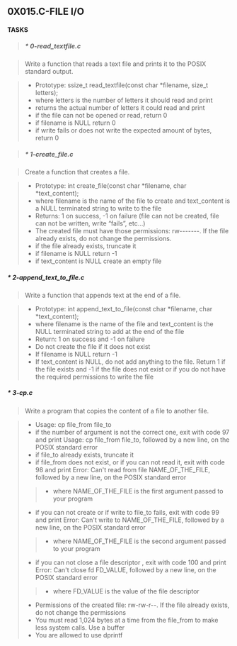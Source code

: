 ##	0X015.C-FILE I/O


#### TASKS

> ##### * 0-read_textfile.c

> Write a function that reads a text file and prints it to the POSIX standard output.

> * Prototype: ssize_t read_textfile(const char *filename, size_t letters);
> * where letters is the number of letters it should read and print
> * returns the actual number of letters it could read and print
> * if the file can not be opened or read, return 0
> * if filename is NULL return 0
> * if write fails or does not write the expected amount of bytes, return 0


> ##### * 1-create_file.c

> Create a function that creates a file.

> * Prototype: int create_file(const char *filename, char *text_content);
> * where filename is the name of the file to create and text_content is a NULL terminated string to write to the file
> * Returns: 1 on success, -1 on failure (file can not be created, file can not be written, write “fails”, etc…)
> * The created file must have those permissions: rw-------. If the file already exists, do not change the permissions.
> * if the file already exists, truncate it
> * if filename is NULL return -1
> * if text_content is NULL create an empty file


##### * 2-append_text_to_file.c

> Write a function that appends text at the end of a file.

> * Prototype: int append_text_to_file(const char *filename, char *text_content);
> * where filename is the name of the file and text_content is the NULL terminated string to add at the end of the file
> * Return: 1 on success and -1 on failure
> * Do not create the file if it does not exist
> * If filename is NULL return -1
> * If text_content is NULL, do not add anything to the file. Return 1 if the file exists and -1 if the file does not exist or if you do not have the required permissions to write the file


##### * 3-cp.c

> Write a program that copies the content of a file to another file.

> * Usage: cp file_from file_to
> * if the number of argument is not the correct one, exit with code 97 and print Usage: cp file_from file_to, followed by a new line, on the POSIX standard error
> * if file_to already exists, truncate it
> * if file_from does not exist, or if you can not read it, exit with code 98 and print Error: Can't read from file NAME_OF_THE_FILE, followed by a new line, on the POSIX standard error
> > * where NAME_OF_THE_FILE is the first argument passed to your program
> * if you can not create or if write to file_to fails, exit with code 99 and print Error: Can't write to NAME_OF_THE_FILE, followed by a new line, on the POSIX standard error
> > * where NAME_OF_THE_FILE is the second argument passed to your program
> * if you can not close a file descriptor , exit with code 100 and print Error: Can't close fd FD_VALUE, followed by a new line, on the POSIX standard error
> > * where FD_VALUE is the value of the file descriptor
> * Permissions of the created file: rw-rw-r--. If the file already exists, do not change the permissions
> * You must read 1,024 bytes at a time from the file_from to make less system calls. Use a buffer
> * You are allowed to use dprintf


